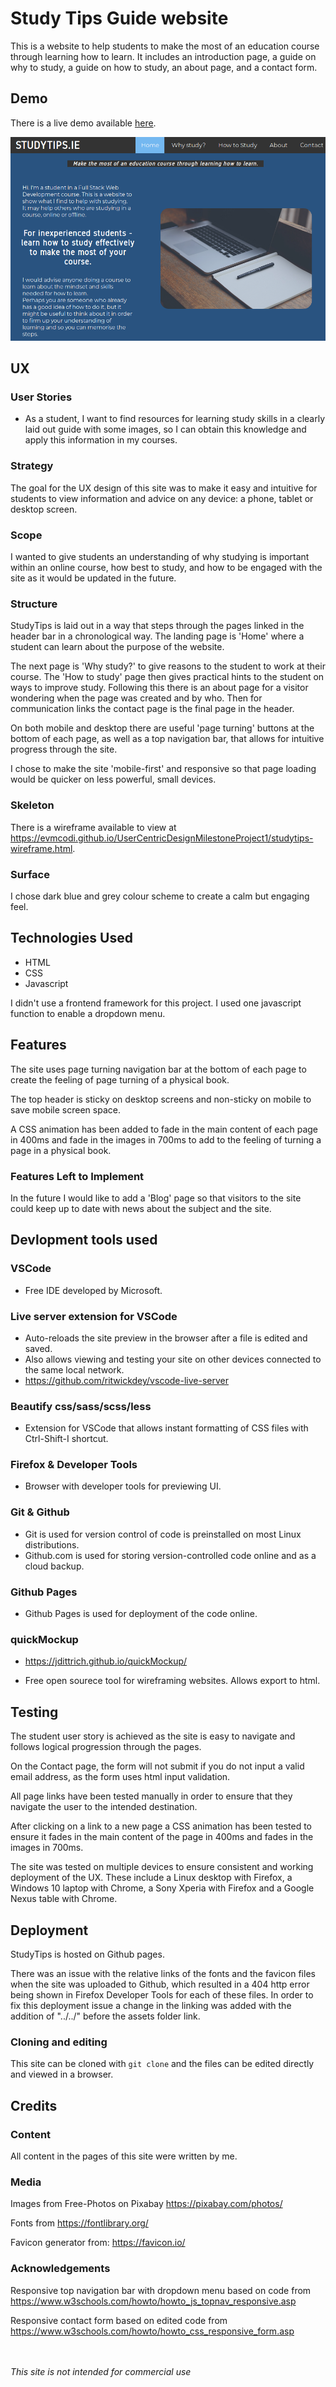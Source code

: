 # Study Tips Guide website

This is a website to help students to make the most of an education course through learning how to learn. It includes an introduction page, a guide on why to study, a guide on how to study, an about page, and a contact form.

## Demo

There is a live demo available [here](https://evmcodi.github.io/UserCentricDesignMilestoneProject1/index.html).

![Desktop Demo](desktopdemo.png "Desktop Demo")



## UX


### User Stories

- As a student, I want to find resources for learning study skills in a clearly laid out guide with some images, so I can obtain this knowledge and apply this information in my courses.

### Strategy
The goal for the UX design of this site was to make it easy and intuitive for students to view information and advice on any device: a phone, tablet or desktop screen.

### Scope
I wanted to give students an understanding of why studying is important within an online course, how best to study, and how to be engaged with the site as it would be updated in the future.

### Structure

StudyTips is laid out in a way that steps through the pages linked in the header bar in a chronological way. The landing page is 'Home' where a student can learn about the purpose of the website. 

The next page is 'Why study?' to give reasons to the student to work at their course. The 'How to study' page then gives practical hints to the student on ways to improve study.
Following this there is an about page for a visitor wondering when the page was created and by who. Then for communication links the contact page is the final page in the header.

On both mobile and desktop there are useful 'page turning' buttons at the bottom of each page, as well as a top navigation bar, that allows for intuitive progress through the site.

I chose to make the site 'mobile-first' and responsive so that page loading would be quicker on less powerful, small devices.


### Skeleton
There is a wireframe available to view at https://evmcodi.github.io/UserCentricDesignMilestoneProject1/studytips-wireframe.html. 

### Surface

I chose dark blue and grey colour scheme to create a calm but engaging feel.

## Technologies Used

- HTML
- CSS
- Javascript

I didn't use a frontend framework for this project. I used one javascript function to enable a dropdown menu.

## Features
The site uses page turning navigation bar at the bottom of each page to create the feeling of page turning of a physical book.

The top header is sticky on desktop screens and non-sticky on mobile to save mobile screen space.

A CSS animation has been added to fade in the main content of each page in 400ms and fade in the images in 700ms to add to the feeling of turning a page in a physical book.

### Features Left to Implement
In the future I would like to add a 'Blog' page so that visitors to the site could keep up to date with news about the subject and the site.


## Devlopment tools used

### VSCode

- Free IDE developed by Microsoft.

### Live server extension for VSCode 
- Auto-reloads the site preview in the browser after a file is edited and saved. 
- Also allows viewing and testing your site on other devices connected to the same local network.
- https://github.com/ritwickdey/vscode-live-server

### Beautify css/sass/scss/less
- Extension for VSCode that allows instant formatting of CSS files with Ctrl-Shift-I shortcut.

### Firefox & Developer Tools
- Browser with developer tools for previewing UI.

### Git & Github
- Git is used for version control of code is preinstalled on most Linux distributions. 
- Github.com is used for storing version-controlled code online and as a cloud backup.

### Github Pages
- Github Pages is used for deployment of the code online.

### quickMockup
- https://jdittrich.github.io/quickMockup/

- Free open sourece tool for wireframing websites. Allows export to html.


## Testing
The student user story is achieved as the site is easy to navigate and follows logical progression through the pages.

On the Contact page, the form will not submit if you do not input a valid email address, as the form uses html input validation.

All page links have been tested manually in order to ensure that they navigate the user to the intended destination.

After clicking on a link to a new page a CSS animation has been tested to ensure it fades in the main content of the page in 400ms and fades in the images in 700ms.

The site was tested on multiple devices to ensure consistent and working deployment of the UX. These include a Linux desktop with Firefox, a Windows 10 laptop with Chrome, a Sony Xperia with Firefox and a Google Nexus table with Chrome.


## Deployment

StudyTips is hosted on Github pages. 

There was an issue with the relative links of the fonts and the favicon files when the site was uploaded to Github, which resulted in a 404 http error being shown in Firefox Developer Tools for each of these files. In order to fix this deployment issue a change in the linking was added with the addition of "../../" before the assets folder link.

### Cloning and editing

This site can be cloned with ```git clone``` and the files can be edited directly and viewed in a browser.

## Credits

### Content

All content in the pages of this site were written by me.


### Media
 Images from Free-Photos on Pixabay
 https://pixabay.com/photos/


Fonts from 
https://fontlibrary.org/


Favicon generator from:
https://favicon.io/


### Acknowledgements
Responsive top navigation bar with dropdown menu based on code from https://www.w3schools.com/howto/howto_js_topnav_responsive.asp


Responsive contact form based on edited code from 
https://www.w3schools.com/howto/howto_css_responsive_form.asp


<br><br>
*This site is not intended for commercial use*
